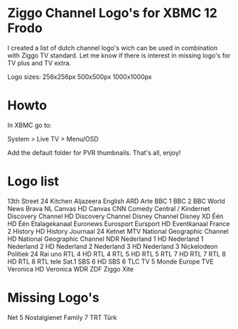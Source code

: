 Ziggo Channel Logo's for XBMC 12 Frodo
======================================

I created a list of dutch channel logo's wich can be used in combination with Ziggo TV standard.
Let me know if there is interest in missing logo's for TV plus and TV extra.

Logo sizes:
256x256px
500x500px
1000x1000px


Howto
=====

In XBMC go to:

  System > Live TV > Menu/OSD

Add the default folder for PVR thumbnails.
That's all, enjoy!


Logo list
=========

13th Street
24 Kitchen
Aljazeera English
ARD
Arte
BBC 1
BBC 2
BBC World News
Brava NL
Canvas HD
Canvas
CNN
Comedy Central / Kindernet
Discovery Channel HD
Discovery Channel
Disney Channel
Disney XD
Één HD
Één
Etalagekanaal
Euronews
Eurosport
Eursport HD
Eventkanaal
France 2
History HD
History
Journaal 24
Ketnet
MTV
National Geographic Channel HD
National Geographic Channel
NDR
Nederland 1 HD
Nederland 1
Nederland 2 HD
Nederland 2
Nederland 3 HD
Nederland 3
Nickelodeon
Politiek 24
Rai uno
RTL 4 HD
RTL 4
RTL 5 HD
RTL 5
RTL 7 HD
RTL 7
RTL 8 HD
RTL 8
RTL tele
Sat.1
SBS 6 HD
SBS 6
TLC
TV 5 Monde Europe
TVE
Veronica HD
Veronica
WDR
ZDF
Ziggo Xite


Missing Logo's
==============

Net 5
Nostalgienet
Family 7
TRT Türk
